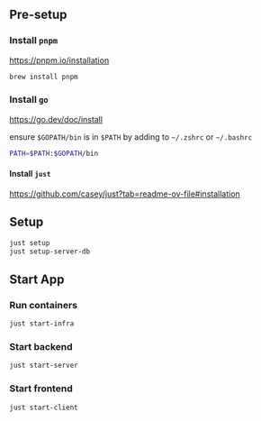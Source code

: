 ## Pre-setup

### Install `pnpm`

https://pnpm.io/installation

```sh
brew install pnpm
```

### Install `go`

https://go.dev/doc/install

ensure `$GOPATH/bin` is in `$PATH` by adding to `~/.zshrc` or `~/.bashrc`

```sh
PATH=$PATH:$GOPATH/bin
```

#### Install `just`

https://github.com/casey/just?tab=readme-ov-file#installation

## Setup

```sh
just setup
just setup-server-db
```

## Start App

### Run containers

```sh
just start-infra
```

### Start backend

```sh
just start-server
```

### Start frontend

```sh
just start-client
```
